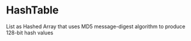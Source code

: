 # HashTable
List as Hashed Array that uses MD5 message-digest algorithm to produce 128-bit hash values

